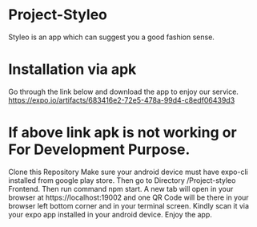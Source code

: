 # Project-Styleo
Styleo is an app which can suggest you a good fashion sense.

# Installation via apk
Go through the link below and download the app to enjoy our service.
https://expo.io/artifacts/683416e2-72e5-478a-99d4-c8edf06439d3

# If above link apk is not working or For Development Purpose.
Clone this Repository
Make sure your android device must have expo-cli installed from google play store.
Then go to Directory /Project-styleo Frontend.
Then run command npm start.
A new tab will open in your browser at https://localhost:19002 and one QR Code will be there in your browser left bottom corner and in your terminal screen. Kindly scan it via your expo app installed in your android device.
Enjoy the app.
